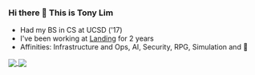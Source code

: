 ### Hi there 👋 This is Tony Lim

- Had my BS in CS at UCSD ('17)
- I've been working at [Landing](https://landing.ai) for 2 years
- Affinities: Infrastructure and Ops, AI, Security, RPG, Simulation and 🏓

<a href="https://github.com/atomic">
  <img align="center" src="https://github-readme-stats.vercel.app/api?username=atomic&count_private=true&show_icons=true&include_all_commits=true" />
</a>
<a href="https://github.com/atomic">
  <img align="center" src="https://github-readme-stats.vercel.app/api/top-langs/?username=atomic&layout=compact" />
</a>